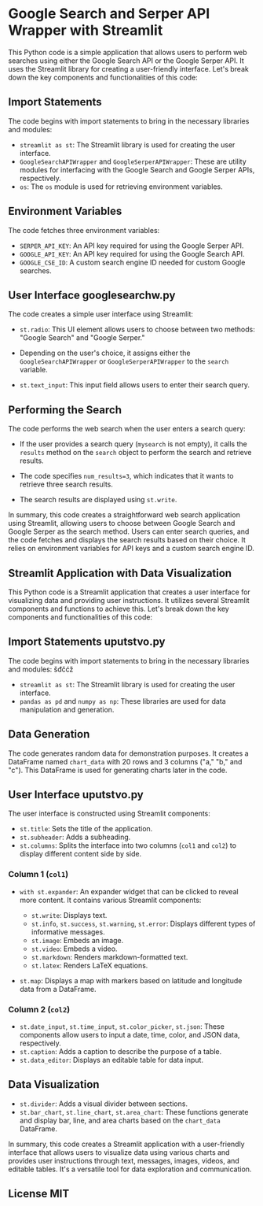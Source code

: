 # Google Search and Serper API Wrapper with Streamlit

This Python code is a simple application that allows users to perform web searches using either the Google Search API or the Google Serper API. It uses the Streamlit library for creating a user-friendly interface. Let's break down the key components and functionalities of this code:

## Import Statements

The code begins with import statements to bring in the necessary libraries and modules:

- `streamlit as st`: The Streamlit library is used for creating the user interface.
- `GoogleSearchAPIWrapper` and `GoogleSerperAPIWrapper`: These are utility modules for interfacing with the Google Search and Google Serper APIs, respectively.
- `os`: The `os` module is used for retrieving environment variables.

## Environment Variables

The code fetches three environment variables:

- `SERPER_API_KEY`: An API key required for using the Google Serper API.
- `GOOGLE_API_KEY`: An API key required for using the Google Search API.
- `GOOGLE_CSE_ID`: A custom search engine ID needed for custom Google searches.

## User Interface googlesearchw.py

The code creates a simple user interface using Streamlit:

- `st.radio`: This UI element allows users to choose between two methods: "Google Search" and "Google Serper."

- Depending on the user's choice, it assigns either the `GoogleSearchAPIWrapper` or `GoogleSerperAPIWrapper` to the `search` variable.

- `st.text_input`: This input field allows users to enter their search query.

## Performing the Search

The code performs the web search when the user enters a search query:

- If the user provides a search query (`mysearch` is not empty), it calls the `results` method on the `search` object to perform the search and retrieve results.

- The code specifies `num_results=3`, which indicates that it wants to retrieve three search results.

- The search results are displayed using `st.write`.

In summary, this code creates a straightforward web search application using Streamlit, allowing users to choose between Google Search and Google Serper as the search method. Users can enter search queries, and the code fetches and displays the search results based on their choice. It relies on environment variables for API keys and a custom search engine ID.

## Streamlit Application with Data Visualization

This Python code is a Streamlit application that creates a user interface for visualizing data and providing user instructions. It utilizes several Streamlit components and functions to achieve this. Let's break down the key components and functionalities of this code:

## Import Statements uputstvo.py

The code begins with import statements to bring in the necessary libraries and modules: šđčćž

- `streamlit as st`: The Streamlit library is used for creating the user interface.
- `pandas as pd` and `numpy as np`: These libraries are used for data manipulation and generation.
  
## Data Generation

The code generates random data for demonstration purposes. It creates a DataFrame named `chart_data` with 20 rows and 3 columns ("a," "b," and "c"). This DataFrame is used for generating charts later in the code.

## User Interface uputstvo.py

The user interface is constructed using Streamlit components:

- `st.title`: Sets the title of the application.
- `st.subheader`: Adds a subheading.
- `st.columns`: Splits the interface into two columns (`col1` and `col2`) to display different content side by side.
  
### Column 1 (`col1`)

- `with st.expander`: An expander widget that can be clicked to reveal more content. It contains various Streamlit components:
  - `st.write`: Displays text.
  - `st.info`, `st.success`, `st.warning`, `st.error`: Displays different types of informative messages.
  - `st.image`: Embeds an image.
  - `st.video`: Embeds a video.
  - `st.markdown`: Renders markdown-formatted text.
  - `st.latex`: Renders LaTeX equations.
  
- `st.map`: Displays a map with markers based on latitude and longitude data from a DataFrame.

### Column 2 (`col2`)

- `st.date_input`, `st.time_input`, `st.color_picker`, `st.json`: These components allow users to input a date, time, color, and JSON data, respectively.
- `st.caption`: Adds a caption to describe the purpose of a table.
- `st.data_editor`: Displays an editable table for data input.

## Data Visualization

- `st.divider`: Adds a visual divider between sections.
- `st.bar_chart`, `st.line_chart`, `st.area_chart`: These functions generate and display bar, line, and area charts based on the `chart_data` DataFrame.

In summary, this code creates a Streamlit application with a user-friendly interface that allows users to visualize data using various charts and provides user instructions through text, messages, images, videos, and editable tables. It's a versatile tool for data exploration and communication.

## License MIT
